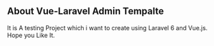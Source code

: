 

## About Vue-Laravel Admin Tempalte

It is A testing Project which i want to create using Laravel 6 and Vue.js.
Hope you Like It.

